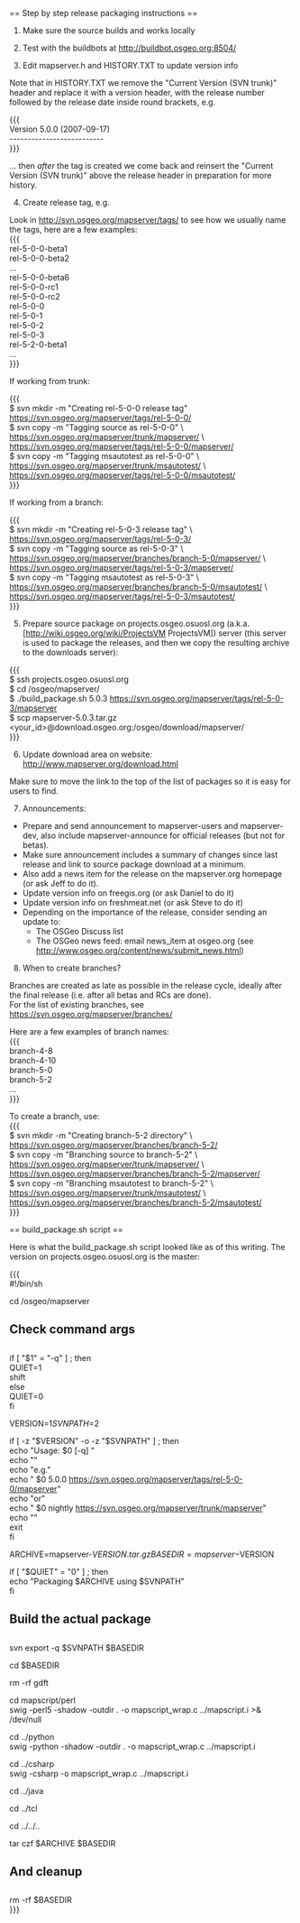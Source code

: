 == Step by step release packaging instructions ==                                                                                                                                                                                       
                                                                                                                                                                                                                                        
1. Make sure the source builds and works locally                                                                                                                                                                                        
                                                                                                                                                                                                                                        
2. Test with the buildbots at http://buildbot.osgeo.org:8504/                                                                                                                                                                           
                                                                                                                                                                                                                                        
3. Edit mapserver.h and HISTORY.TXT to update version info                                                                                                                                                                              
                                                                                                                                                                                                                                        
Note that in HISTORY.TXT we remove the "Current Version (SVN trunk)" header and replace it with a version header, with the release number followed by the release date inside round brackets, e.g.                                      
                                                                                                                                                                                                                                        
{{{                                                                                                                                                                                                                                     
    Version 5.0.0 (2007-09-17)                                                                                                                                                                                                          
    --------------------------                                                                                                                                                                                                          
}}}                                                                                                                                                                                                                                     
                                                                                                                                                                                                                                        
... then *after* the tag is created we come back and reinsert the "Current Version (SVN trunk)" above the release header in preparation for more history.                                                                               
                                                                                                                                                                                                                                        
4. Create release tag, e.g.                                                                                                                                                                                                             
                                                                                                                                                                                                                                        
Look in http://svn.osgeo.org/mapserver/tags/ to see how we usually name the tags, here are a few examples:                                                                                                                              
{{{                                                                                                                                                                                                                                     
       rel-5-0-0-beta1                                                                                                                                                                                                                  
       rel-5-0-0-beta2                                                                                                                                                                                                                  
       ...                                                                                                                                                                                                                              
       rel-5-0-0-beta6                                                                                                                                                                                                                  
       rel-5-0-0-rc1                                                                                                                                                                                                                    
       rel-5-0-0-rc2                                                                                                                                                                                                                    
       rel-5-0-0                                                                                                                                                                                                                        
       rel-5-0-1                                                                                                                                                                                                                        
       rel-5-0-2                                                                                                                                                                                                                        
       rel-5-0-3                                                                                                                                                                                                                        
       rel-5-2-0-beta1                                                                                                                                                                                                                  
       ...                                                                                                                                                                                                                              
}}}                                                                                                                                                                                                                                     
                                                                                                                                                                                                                                        
If working from trunk:                                                                                                                                                                                                                  
                                                                                                                                                                                                                                        
{{{                                                                                                                                                                                                                                     
$ svn mkdir -m "Creating rel-5-0-0 release tag" https://svn.osgeo.org/mapserver/tags/rel-5-0-0/                                                                                                                                         
$ svn copy -m "Tagging source as rel-5-0-0" \                                                                                                                                                                                           
         https://svn.osgeo.org/mapserver/trunk/mapserver/ \                                                                                                                                                                             
         https://svn.osgeo.org/mapserver/tags/rel-5-0-0/mapserver/                                                                                                                                                                      
$ svn copy  -m "Tagging msautotest as rel-5-0-0" \                                                                                                                                                                                      
         https://svn.osgeo.org/mapserver/trunk/msautotest/ \                                                                                                                                                                            
         https://svn.osgeo.org/mapserver/tags/rel-5-0-0/msautotest/                                                                                                                                                                     
}}}                                                                                                                                                                                                                                     
                                                                                                                                                                                                                                        
If working from a branch:                                                                                                                                                                                                               
                                                                                                                                                                                                                                        
{{{                                                                                                                                                                                                                                     
$ svn mkdir  -m "Creating rel-5-0-3 release tag" \                                                                                                                                                                                      
         https://svn.osgeo.org/mapserver/tags/rel-5-0-3/                                                                                                                                                                                
$ svn copy -m "Tagging source as rel-5-0-3" \                                                                                                                                                                                           
         https://svn.osgeo.org/mapserver/branches/branch-5-0/mapserver/ \                                                                                                                                                               
         https://svn.osgeo.org/mapserver/tags/rel-5-0-3/mapserver/                                                                                                                                                                      
$ svn copy -m "Tagging msautotest as rel-5-0-3" \                                                                                                                                                                                       
         https://svn.osgeo.org/mapserver/branches/branch-5-0/msautotest/ \                                                                                                                                                              
         https://svn.osgeo.org/mapserver/tags/rel-5-0-3/msautotest/                                                                                                                                                                     
}}}                                                                                                                                                                                                                                     
                                                                                                                                                                                                                                        
5. Prepare source package on projects.osgeo.osuosl.org (a.k.a. [http://wiki.osgeo.org/wiki/ProjectsVM ProjectsVM]) server (this server is used to package the releases, and then we copy the resulting archive to the downloads server):
                                                                                                                                                                                                                                        
{{{                                                                                                                                                                                                                                     
$ ssh projects.osgeo.osuosl.org                                                                                                                                                                                                         
$ cd /osgeo/mapserver/                                                                                                                                                                                                                  
$ ./build_package.sh 5.0.3 https://svn.osgeo.org/mapserver/tags/rel-5-0-3/mapserver                                                                                                                                                     
$ scp mapserver-5.0.3.tar.gz <your_id>@download.osgeo.org:/osgeo/download/mapserver/                                                                                                                                                    
}}}                                                                                                                                                                                                                                     
                                                                                                                                                                                                                                        
6. Update download area on website:                                                                                                                                                                                                     
      http://www.mapserver.org/download.html                                                                                                                                                                                            
                                                                                                                                                                                                                                        
Make sure to move the link to the top of the list of packages so it is easy for users to find.                                                                                                                                          
                                                                                                                                                                                                                                        
7. Announcements:                                                                                                                                                                                                                       
                                                                                                                                                                                                                                        
 * Prepare and send announcement to mapserver-users and mapserver-dev, also include mapserver-announce for official releases (but not for betas).                                                                                       
 * Make sure announcement includes a summary of changes since last release and link to source package download at a minimum.                                                                                                            
 * Also add a news item for the release on the mapserver.org homepage (or ask Jeff to do it).                                                                                                                                           
 * Update version info on freegis.org (or ask Daniel to do it)                                                                                                                                                                          
 * Update version info on freshmeat.net (or ask Steve to do it)                                                                                                                                                                         
 * Depending on the importance of the release, consider sending an update to:                                                                                                                                                           
   * The OSGeo Discuss list                                                                                                                                                                                                             
   * The OSGeo news feed: email news_item at osgeo.org (see http://www.osgeo.org/content/news/submit_news.html)                                                                                                                         
                                                                                                                                                                                                                                        
8. When to create branches?                                                                                                                                                                                                             
                                                                                                                                                                                                                                        
Branches are created as late as possible in the release cycle, ideally after the final release (i.e. after all betas and RCs are done).                                                                                                 
For the list of existing branches, see https://svn.osgeo.org/mapserver/branches/                                                                                                                                                        
                                                                                                                                                                                                                                        
Here are a few examples of branch names:                                                                                                                                                                                                
{{{                                                                                                                                                                                                                                     
     branch-4-8                                                                                                                                                                                                                         
     branch-4-10                                                                                                                                                                                                                        
     branch-5-0                                                                                                                                                                                                                         
     branch-5-2                                                                                                                                                                                                                         
     ...                                                                                                                                                                                                                                
}}}                                                                                                                                                                                                                                     
                                                                                                                                                                                                                                        
To create a branch, use:                                                                                                                                                                                                                
{{{                                                                                                                                                                                                                                     
$ svn mkdir -m "Creating branch-5-2 directory" \                                                                                                                                                                                        
         https://svn.osgeo.org/mapserver/branches/branch-5-2/                                                                                                                                                                           
$ svn copy -m "Branching source to branch-5-2" \                                                                                                                                                                                        
         https://svn.osgeo.org/mapserver/trunk/mapserver/ \                                                                                                                                                                             
         https://svn.osgeo.org/mapserver/branches/branch-5-2/mapserver/                                                                                                                                                                 
$ svn copy -m "Branching msautotest to branch-5-2" \                                                                                                                                                                                    
         https://svn.osgeo.org/mapserver/trunk/msautotest/ \                                                                                                                                                                            
         https://svn.osgeo.org/mapserver/branches/branch-5-2/msautotest/                                                                                                                                                                
}}}                                                                                                                                                                                                                                     
                                                                                                                                                                                                                                        
== build_package.sh script ==                                                                                                                                                                                                           
                                                                                                                                                                                                                                        
Here is what the build_package.sh script looked like as of this writing. The version on projects.osgeo.osuosl.org is the master:                                                                                                        
                                                                                                                                                                                                                                        
{{{                                                                                                                                                                                                                                     
#!/bin/sh                                                                                                                                                                                                                               
                                                                                                                                                                                                                                        
cd /osgeo/mapserver                                                                                                                                                                                                                     
                                                                                                                                                                                                                                        
##                                                                                                                                                                                                                                      
## Check command args                                                                                                                                                                                                                   
##                                                                                                                                                                                                                                      
                                                                                                                                                                                                                                        
if [ "$1" = "-q" ] ; then                                                                                                                                                                                                               
  QUIET=1                                                                                                                                                                                                                               
  shift                                                                                                                                                                                                                                 
else                                                                                                                                                                                                                                    
  QUIET=0                                                                                                                                                                                                                               
fi                                                                                                                                                                                                                                      
                                                                                                                                                                                                                                        
VERSION=$1                                                                                                                                                                                                                              
SVNPATH=$2                                                                                                                                                                                                                              
                                                                                                                                                                                                                                        
if [ -z "$VERSION" -o -z "$SVNPATH" ] ; then                                                                                                                                                                                            
  echo "Usage: $0 [-q] <version> <svnpath>"                                                                                                                                                                                             
  echo ""                                                                                                                                                                                                                               
  echo "e.g."                                                                                                                                                                                                                           
  echo "  $0 5.0.0 https://svn.osgeo.org/mapserver/tags/rel-5-0-0/mapserver"                                                                                                                                                            
  echo "or"                                                                                                                                                                                                                             
  echo "  $0 nightly https://svn.osgeo.org/mapserver/trunk/mapserver"                                                                                                                                                                   
  echo ""                                                                                                                                                                                                                               
  exit                                                                                                                                                                                                                                  
fi                                                                                                                                                                                                                                      
                                                                                                                                                                                                                                        
ARCHIVE=mapserver-$VERSION.tar.gz                                                                                                                                                                                                       
BASEDIR=mapserver-$VERSION                                                                                                                                                                                                              
                                                                                                                                                                                                                                        
if [ "$QUIET" = "0" ] ; then                                                                                                                                                                                                            
  echo "Packaging $ARCHIVE using $SVNPATH"                                                                                                                                                                                              
fi                                                                                                                                                                                                                                      
                                                                                                                                                                                                                                        
##                                                                                                                                                                                                                                      
## Build the actual package                                                                                                                                                                                                             
##                                                                                                                                                                                                                                      
                                                                                                                                                                                                                                        
svn export -q $SVNPATH $BASEDIR                                                                                                                                                                                                         
                                                                                                                                                                                                                                        
cd $BASEDIR                                                                                                                                                                                                                             
                                                                                                                                                                                                                                        
rm -rf gdft                                                                                                                                                                                                                             
                                                                                                                                                                                                                                        
cd mapscript/perl                                                                                                                                                                                                                       
swig -perl5 -shadow -outdir . -o mapscript_wrap.c ../mapscript.i >& /dev/null                                                                                                                                                           
                                                                                                                                                                                                                                        
cd ../python                                                                                                                                                                                                                            
swig -python -shadow -outdir . -o mapscript_wrap.c ../mapscript.i                                                                                                                                                                       
                                                                                                                                                                                                                                        
cd ../csharp                                                                                                                                                                                                                            
swig -csharp -o mapscript_wrap.c ../mapscript.i                                                                                                                                                                                         
                                                                                                                                                                                                                                        
cd ../java                                                                                                                                                                                                                              
                                                                                                                                                                                                                                        
cd ../tcl                                                                                                                                                                                                                               
                                                                                                                                                                                                                                        
cd ../../..                                                                                                                                                                                                                             
                                                                                                                                                                                                                                        
tar czf $ARCHIVE $BASEDIR                                                                                                                                                                                                               
                                                                                                                                                                                                                                        
##                                                                                                                                                                                                                                      
## And cleanup                                                                                                                                                                                                                          
##                                                                                                                                                                                                                                      
                                                                                                                                                                                                                                        
rm -rf $BASEDIR                                                                                                                                                                                                                         
}}}                                                                                                                                                                                                                                     

